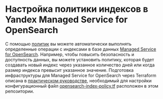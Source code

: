 # Настройка политики индексов в Yandex Managed Service for OpenSearch

С помощью [политик](https://yandex.cloud/ru/docs/managed-opensearch/concepts/index-policies.md) вы можете автоматически выполнять определенные операции с индексами в базе данных [Managed Service for OpenSearch](https://yandex.cloud/ru/docs/managed-opensearch). Например, чтобы повысить безопасность и доступность данных, вы можете установить политику, которая будет создавать новый индекс через указанное количество дней или когда размер индекса превысит указанное значение. Подготовка инфраструктуры для Managed Service for OpenSearch через Terraform описана в [практическом руководстве](https://yandex.cloud/ru/docs/managed-opensearch/tutorials/opensearch-index-policy), необходимый для настройки конфигурационный файл [opensearch-index-policy.tf](opensearch-index-policy.tf) расположен в этом репозитории.
